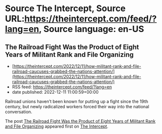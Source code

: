 # Source The Intercept, Source URL:https://theintercept.com/feed/?lang=en, Source language: en-US

## The Railroad Fight Was the Product of Eight Years of Militant Rank and File Organizing
 - [https://theintercept.com/2022/12/11/how-militant-rank-and-file-railroad-caucuses-grabbed-the-nations-attention/](https://theintercept.com/2022/12/11/how-militant-rank-and-file-railroad-caucuses-grabbed-the-nations-attention/)
 - RSS feed: https://theintercept.com/feed/?lang=en
 - date published: 2022-12-11 11:00:59+00:00

<p>Railroad unions haven’t been known for putting up a fight since the 19th century, but newly radicalized workers forced their way into the national conversation.</p>
<p>The post <a href="https://theintercept.com/2022/12/11/how-militant-rank-and-file-railroad-caucuses-grabbed-the-nations-attention/" rel="nofollow">The Railroad Fight Was the Product of Eight Years of Militant Rank and File Organizing</a> appeared first on <a href="https://theintercept.com" rel="nofollow">The Intercept</a>.</p>
